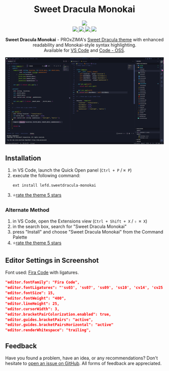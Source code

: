 <h1 align="center">Sweet Dracula Monokai</h1>
<p align="center">
    <a title="Preview Theme in vscode.dev" href="https://vscode.dev/theme/lefd.sweetdracula-monokai">
        <img src="https://img.shields.io/badge/preview_in_vscode.dev-blue?style=for-the-badge&logo=visualstudiocode&color=007ACC">
    </a>
    <br>
    <a title="Visual Studio Marketplace Version" href="https://marketplace.visualstudio.com/items?itemName=lefd.sweetdracula-monokai">
        <img src="https://img.shields.io/visual-studio-marketplace/v/lefd.sweetdracula-monokai?style=flat-square">
    </a>
    <a title="Visual Studio Marketplace Installs" href="https://marketplace.visualstudio.com/items?itemName=lefd.sweetdracula-monokai">
        <img src="https://img.shields.io/visual-studio-marketplace/i/lefd.sweetdracula-monokai?style=flat-square">
    </a>
    <a title="Visual Studio Marketplace Downloads" href="https://marketplace.visualstudio.com/items?itemName=lefd.sweetdracula-monokai">
        <img src="https://img.shields.io/visual-studio-marketplace/d/lefd.sweetdracula-monokai?style=flat-square">
    </a>
    <a title="Open VSX Downloads" href="https://open-vsx.org/extension/lefd/sweetdracula-monokai">
        <img src="https://img.shields.io/open-vsx/dt/lefd/sweetdracula-monokai?label=Open%20VSX%20Downloads&style=flat-square">
    </a>
</p>

<p align="center">
    <b>Sweet Dracula Monokai</b> - PROxZIMA's <a href="https://github.com/PROxZIMA/sweet-dracula">Sweet Dracula theme</a> with enhanced readability and Monokai-style syntax highlighting.
    <br>
    Available for <a href="https://marketplace.visualstudio.com/items?itemName=lefd.sweetdracula-monokai">VS Code</a> and <a href="https://open-vsx.org/extension/lefd/sweetdracula-monokai">Code - OSS</a>.
</p>

![VS Code](assets/screenshot-1.1.4.png)

## Installation

1. in VS Code, launch the Quick Open panel (`Ctrl + P` / `⌘ P`)
2. execute the following command:
    ```
    ext install lefd.sweetdracula-monokai
    ```
3. ⭐[rate the theme 5 stars](https://marketplace.visualstudio.com/items?itemName=lefd.sweetdracula-monokai&ssr=false#review-details)

### Alternate Method

1. in VS Code, open the Extensions view (`Ctrl + Shift + X` / `⇧ ⌘ X`)
2. in the search box, search for "Sweet Dracula Monokai"
3. press "Install" and choose "Sweet Dracula Monokai" from the Command Palette
4. ⭐[rate the theme 5 stars](https://marketplace.visualstudio.com/items?itemName=lefd.sweetdracula-monokai&ssr=false#review-details)

## Editor Settings in Screenshot

Font used: [Fira Code](https://github.com/tonsky/FiraCode) with ligatures.

```json
"editor.fontFamily": "Fira Code",
"editor.fontLigatures": "'ss03', 'ss07', 'ss09', 'ss10', 'cv14', 'cv25', 'cv26', 'cv27', 'cv32'",
"editor.fontSize": 15,
"editor.fontWeight": "400",
"editor.lineHeight": 25,
"editor.cursorWidth": 3,
"editor.bracketPairColorization.enabled": true,
"editor.guides.bracketPairs": "active",
"editor.guides.bracketPairsHorizontal": "active"
"editor.renderWhitespace": "trailing",
```

## Feedback

Have you found a problem, have an idea, or any recommendations? Don't hesitate to [open an issue on GitHub](https://github.com/LEFD/sweetdracula-monokai/issues/new). All forms of feedback are appreciated.
